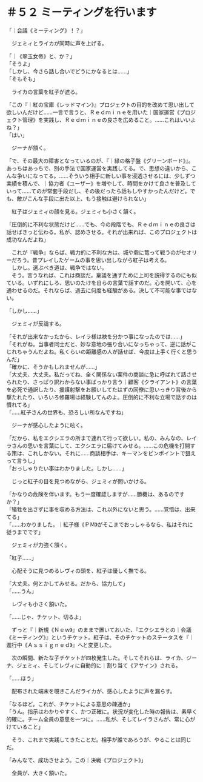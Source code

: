 # ＃５２ ミーティングを行います

「｜会議《ミーティング》！？」

　ジェミィとライカが同時に声を上げる。

「｜《翠玉女帝》と、か？」  
「そうよ」  
「しかし、今さら話し合いでどうにかなるとは……」  
「そもそも」

　ライカの言葉を紅子が遮る。

「この『｜紅の宝庫《レッドマイン》』プロジェクトの目的を改めて思い出して欲しいんだけど……一言で言うと、Ｒｅｄｍｉｎｅを用いた｜国家運営《プロジェクト管理》を実践し、Ｒｅｄｍｉｎｅの良さを広めること。……これはいいよね？」  
「はい」

　ジーナが頷く。

「で、その最大の障害となっているのが、『｜緑の格子盤《グリーンボード》』。あっちはあっちで、別の手法で国家運営を実践してる。で、思想の違いから、こんな争いになってる。……そういう相手に新しい事を浸透させるには、少しずつ実績を積んで、｜協力者《ユーザー》を増やして、時間をかけて良さを普及していって……てのが常套手段だし、その後だったら話もしやすかったんだけど。でも、敵がこんな手段に出た以上、もう接触は避けられない」

　紅子はジェミィの顔を見る。ジェミィも小さく頷く。

「圧倒的に不利な状態だけど……でも、今の段階でも、Ｒｅｄｍｉｎｅの良さは話せばきっと伝わる。私が、認めさせる。それが出来れば、このプロジェクトは成功なんだよね」

　これが『戦争』ならば、戦力的に不利な方は、城や砦に篭って戦うのがセオリーだろう。昔プレイしたゲームの事を思い出しながら紅子は考える。  
　しかし。選ぶべき道は、戦争ではない。  
　そう。言うなれば、これは商談だ。稟議を通すために上司を説得するのにも似ている。いずれにしろ、思いのたけを自らの言葉で話すのだ。心を開いて、心を通わせるのだ。それならば、過去に何度も経験がある。決して不可能な事ではない。

「しかし……」

　ジェミィが反論する。

「それが出来なかったから、レイラ様は袂を分かつ事になったのでは……」  
「それがね。当事者同士だと、妙な意地の張り合いになっちゃって、逆に話がこじれちゃうんだよね。私くらいの距離感の人が話せば、今度は上手く行くと思うんだ」  
「確かに、そうかもしれませんが……」  
「大丈夫、大丈夫。私だってね、全く関係ない案件の商談に急に呼ばれて話させられたり、さっぱり訳わからない事ばっかり言う｜顧客《クライアント》の言葉を必死で通訳したり、援護射撃をお願いしてたはずの同僚に思いっきり背後から撃たれたり、いろいろ修羅場は経験してんのよ。圧倒的に不利な立場で話すのは慣れてる」  
「……紅子さんの世界も、恐ろしい所なんですね」

　ジーナが感心したように呟く。

「だから、私をエクシエラの所まで連れて行って欲しい。私の、みんなの、レイラさんの思いを言葉にして、エクシエラに届けてみせる。……この危機を打開する策は、これしかない。それに……商談相手は、キーマンをピンポイントで狙えって言うし」  
「おっしゃりたい事はわかりました。しかし……」

　じっと紅子の目を見つめながら、ジェミィが問いかける。

「かなりの危険を伴います。もう一度確認しますが……勝機は、あるのですか？」  
「犠牲を出さずに事を収める方法は、これ以外にないと思う。……覚悟は、出来てる」  
「……わかりました。｜紅子様《ＰＭ》がそこまでおっしゃるなら、私はそれに従うまでです」

　ジェミィが力強く頷く。

「紅子……」

　心配そうに見つめるレヴィの頭を、紅子は優しく撫でる。

「大丈夫。何とかしてみせる。だから、協力して」  
「……うん」

　レヴィも小さく頷いた。

「……じゃ、チケット、切るよ」

　ずっと『｜新規《Ｎｅｗ》』のままで置いておいた、『エクシエラとの｜会議《ミーティング》』というチケット。紅子は、そのチケットのステータスを『｜進行中《Ａｓｓｉｇｎｅｄ》』へと変更した。

　次の瞬間、新たな子チケットが四枚発生した。そしてそれらは、ライカ、ジーナ、ジェミィ、そしてレヴィに自動的に｜割り当て《アサイン》される。

「……ほう」

　配布された端末を覗きこんだライカが、感心したように声を漏らす。

「なるほど。これが、チケットによる意思の疎通か」  
「うん。指示はわかりやすく、かつ正確に。状況が変化した時の報告は、素早く的確に。チーム全員の意思を一つに。……私が、そしてレイラさんが、常に心がけていること」

　そう、これまで実践してきたことだ。相手が誰であろうが、やることは同じだ。

「みんなで、成功させよう。この｜決戦《プロジェクト》」

　全員が、大きく頷いた。
